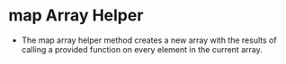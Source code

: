 # map Array Helper

- The map array helper method creates a new array with the results of calling a provided function on 
every element in the current array.